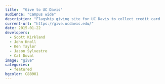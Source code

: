 ```yaml
---
title:  "Give to UC Davis"
audience: "Campus wide"
description: "Flagship giving site for UC Davis to collect credit card donations for a wide variety of campus areas and funds. Give to UC Davis increased online donations by over 20% in its first year of operation."
current-url: "https://give.ucdavis.edu/"
date: 2015-01-22
developers:
  - Scott Kirkland
  - John Knoll
  - Ken Taylor
  - Jason Sylvestre
  - Cal Doval
image: "give"
categories:
  - featured
bgcolor: C88901
---
```

